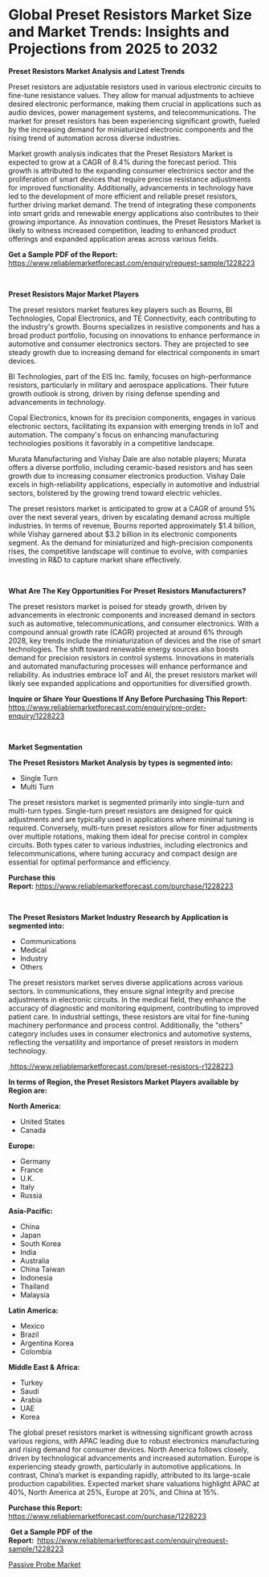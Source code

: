 <p><h1>Global Preset Resistors Market Size and Market Trends: Insights and Projections from 2025 to 2032</h1></p><p><strong>Preset Resistors Market Analysis and Latest Trends</strong></p>
<p><p>Preset resistors are adjustable resistors used in various electronic circuits to fine-tune resistance values. They allow for manual adjustments to achieve desired electronic performance, making them crucial in applications such as audio devices, power management systems, and telecommunications. The market for preset resistors has been experiencing significant growth, fueled by the increasing demand for miniaturized electronic components and the rising trend of automation across diverse industries.</p><p>Market growth analysis indicates that the Preset Resistors Market is expected to grow at a CAGR of 8.4% during the forecast period. This growth is attributed to the expanding consumer electronics sector and the proliferation of smart devices that require precise resistance adjustments for improved functionality. Additionally, advancements in technology have led to the development of more efficient and reliable preset resistors, further driving market demand. The trend of integrating these components into smart grids and renewable energy applications also contributes to their growing importance. As innovation continues, the Preset Resistors Market is likely to witness increased competition, leading to enhanced product offerings and expanded application areas across various fields.</p></p>
<p><strong>Get a Sample PDF of the Report:&nbsp;</strong> <a href="https://www.reliablemarketforecast.com/enquiry/request-sample/1228223?utm_campaign=3089&utm_medium=2&utm_source=Github&utm_content=ia&utm_term=06042025&utm_id=preset-resistors">https://www.reliablemarketforecast.com/enquiry/request-sample/1228223</a></p>
<p>&nbsp;</p>
<p><strong>Preset Resistors Major Market Players</strong></p>
<p><p>The preset resistors market features key players such as Bourns, BI Technologies, Copal Electronics, and TE Connectivity, each contributing to the industry's growth. Bourns specializes in resistive components and has a broad product portfolio, focusing on innovations to enhance performance in automotive and consumer electronics sectors. They are projected to see steady growth due to increasing demand for electrical components in smart devices.</p><p>BI Technologies, part of the EIS Inc. family, focuses on high-performance resistors, particularly in military and aerospace applications. Their future growth outlook is strong, driven by rising defense spending and advancements in technology. </p><p>Copal Electronics, known for its precision components, engages in various electronic sectors, facilitating its expansion with emerging trends in IoT and automation. The company's focus on enhancing manufacturing technologies positions it favorably in a competitive landscape.</p><p>Murata Manufacturing and Vishay Dale are also notable players; Murata offers a diverse portfolio, including ceramic-based resistors and has seen growth due to increasing consumer electronics production. Vishay Dale excels in high-reliability applications, especially in automotive and industrial sectors, bolstered by the growing trend toward electric vehicles.</p><p>The preset resistors market is anticipated to grow at a CAGR of around 5% over the next several years, driven by escalating demand across multiple industries. In terms of revenue, Bourns reported approximately $1.4 billion, while Vishay garnered about $3.2 billion in its electronic components segment. As the demand for miniaturized and high-precision components rises, the competitive landscape will continue to evolve, with companies investing in R&D to capture market share effectively.</p></p>
<p>&nbsp;</p>
<p><strong>What Are The Key Opportunities For Preset Resistors Manufacturers?</strong></p>
<p><p>The preset resistors market is poised for steady growth, driven by advancements in electronic components and increased demand in sectors such as automotive, telecommunications, and consumer electronics. With a compound annual growth rate (CAGR) projected at around 6% through 2028, key trends include the miniaturization of devices and the rise of smart technologies. The shift toward renewable energy sources also boosts demand for precision resistors in control systems. Innovations in materials and automated manufacturing processes will enhance performance and reliability. As industries embrace IoT and AI, the preset resistors market will likely see expanded applications and opportunities for diversified growth.</p></p>
<p><strong>Inquire or Share Your Questions If Any Before Purchasing This Report:</strong> <a href="https://www.reliablemarketforecast.com/enquiry/pre-order-enquiry/1228223?utm_campaign=3089&utm_medium=2&utm_source=Github&utm_content=ia&utm_term=06042025&utm_id=preset-resistors">https://www.reliablemarketforecast.com/enquiry/pre-order-enquiry/1228223</a></p>
<p>&nbsp;</p>
<p><strong>Market Segmentation</strong></p>
<p><strong>The Preset Resistors Market Analysis by types is segmented into:</strong></p>
<p><ul><li>Single Turn</li><li>Multi Turn</li></ul></p>
<p><p>The preset resistors market is segmented primarily into single-turn and multi-turn types. Single-turn preset resistors are designed for quick adjustments and are typically used in applications where minimal tuning is required. Conversely, multi-turn preset resistors allow for finer adjustments over multiple rotations, making them ideal for precise control in complex circuits. Both types cater to various industries, including electronics and telecommunications, where tuning accuracy and compact design are essential for optimal performance and efficiency.</p></p>
<p><strong>Purchase this Report:&nbsp;</strong><a href="https://www.reliablemarketforecast.com/purchase/1228223?utm_campaign=3089&utm_medium=2&utm_source=Github&utm_content=ia&utm_term=06042025&utm_id=preset-resistors">https://www.reliablemarketforecast.com/purchase/1228223</a></p>
<p>&nbsp;</p>
<p><strong>The Preset Resistors Market Industry Research by Application is segmented into:</strong></p>
<p><ul><li>Communications</li><li>Medical</li><li>Industry</li><li>Others</li></ul></p>
<p><p>The preset resistors market serves diverse applications across various sectors. In communications, they ensure signal integrity and precise adjustments in electronic circuits. In the medical field, they enhance the accuracy of diagnostic and monitoring equipment, contributing to improved patient care. In industrial settings, these resistors are vital for fine-tuning machinery performance and process control. Additionally, the "others" category includes uses in consumer electronics and automotive systems, reflecting the versatility and importance of preset resistors in modern technology.</p></p>
<p><a href="https://www.reliablemarketforecast.com/preset-resistors-r1228223?utm_campaign=3089&utm_medium=2&utm_source=Github&utm_content=ia&utm_term=06042025&utm_id=preset-resistors">&nbsp;https://www.reliablemarketforecast.com/preset-resistors-r1228223</a></p>
<p><strong>In terms of Region, the Preset Resistors Market Players available by Region are:</strong></p>
<p>
    <p> <strong> North America: </strong>
        <ul>
            <li>United States</li>
            <li>Canada</li>
        </ul>
        </p> 
    <p> <strong> Europe: </strong>
        <ul>
            <li>Germany</li>
            <li>France</li>
            <li>U.K.</li>
            <li>Italy</li>
            <li>Russia</li>
        </ul>
        </p> 
    <p> <strong> Asia-Pacific: </strong>
        <ul>
            <li>China</li>
            <li>Japan</li>
            <li>South Korea</li>
            <li>India</li>
            <li>Australia</li>
            <li>China Taiwan</li>
            <li>Indonesia</li>
            <li>Thailand</li>
            <li>Malaysia</li>
        </ul>
        </p> 
    <p> <strong> Latin America: </strong>
        <ul>
            <li>Mexico</li>
            <li>Brazil</li>
            <li>Argentina Korea</li>
            <li>Colombia</li>
        </ul>
        </p> 
    <p> <strong> Middle East & Africa: </strong>
        <ul>
            <li>Turkey</li>
            <li>Saudi</li>
            <li>Arabia</li>
            <li>UAE</li>
            <li>Korea</li>
        </ul>
    </p>
    </p>
<p><p>The global preset resistors market is witnessing significant growth across various regions, with APAC leading due to robust electronics manufacturing and rising demand for consumer devices. North America follows closely, driven by technological advancements and increased automation. Europe is experiencing steady growth, particularly in automotive applications. In contrast, China’s market is expanding rapidly, attributed to its large-scale production capabilities. Expected market share valuations highlight APAC at 40%, North America at 25%, Europe at 20%, and China at 15%.</p></p>
<p><strong>Purchase this Report: </strong><a href="https://www.reliablemarketforecast.com/purchase/1228223?utm_campaign=3089&utm_medium=2&utm_source=Github&utm_content=ia&utm_term=06042025&utm_id=preset-resistors">https://www.reliablemarketforecast.com/purchase/1228223</a></p>
<p>&nbsp;<strong>Get a Sample PDF of the Report:&nbsp;&nbsp;</strong><a href="https://www.reliablemarketforecast.com/enquiry/request-sample/1228223?utm_campaign=3089&utm_medium=2&utm_source=Github&utm_content=ia&utm_term=06042025&utm_id=preset-resistors">https://www.reliablemarketforecast.com/enquiry/request-sample/1228223</a></p>
<p><strong></strong></p>
<p><p><a href="https://github.com/zitanebeibit9/Market-Research-Report-List-1/blob/main/passive-probe-market.md?utm_campaign=3089&utm_medium=2&utm_source=Github&utm_content=ia&utm_term=06042025&utm_id=preset-resistors">Passive Probe Market</a></p></p>